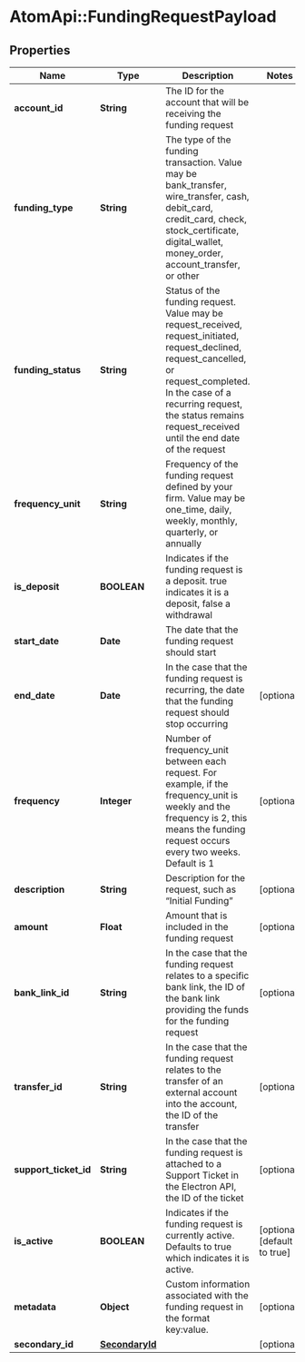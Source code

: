 # AtomApi::FundingRequestPayload

## Properties
Name | Type | Description | Notes
------------ | ------------- | ------------- | -------------
**account_id** | **String** | The ID for the account that will be receiving the funding request | 
**funding_type** | **String** | The type of the funding transaction. Value may be bank_transfer, wire_transfer, cash, debit_card, credit_card, check, stock_certificate, digital_wallet, money_order, account_transfer, or other | 
**funding_status** | **String** | Status of the funding request. Value may be request_received, request_initiated, request_declined, request_cancelled, or request_completed. In the case of a recurring request, the status remains request_received until the end date of the request | 
**frequency_unit** | **String** | Frequency of the funding request defined by your firm. Value may be one_time, daily, weekly, monthly, quarterly, or annually | 
**is_deposit** | **BOOLEAN** | Indicates if the funding request is a deposit. true indicates it is a deposit, false a withdrawal | 
**start_date** | **Date** | The date that the funding request should start | 
**end_date** | **Date** | In the case that the funding request is recurring, the date that the funding request should stop occurring | [optional] 
**frequency** | **Integer** | Number of frequency_unit between each request. For example, if the frequency_unit is weekly and the frequency is 2, this means the funding request occurs every two weeks. Default is 1 | [optional] 
**description** | **String** | Description for the request, such as “Initial Funding” | [optional] 
**amount** | **Float** | Amount that is included in the funding request | [optional] 
**bank_link_id** | **String** | In the case that the funding request relates to a specific bank link, the ID of the bank link providing the funds for the funding request | [optional] 
**transfer_id** | **String** | In the case that the funding request relates to the transfer of an external account into the account, the ID of the transfer | [optional] 
**support_ticket_id** | **String** | In the case that the funding request is attached to a Support Ticket in the Electron API, the ID of the ticket | [optional] 
**is_active** | **BOOLEAN** | Indicates if the funding request is currently active. Defaults to true which indicates it is active. | [optional] [default to true]
**metadata** | **Object** | Custom information associated with the funding request in the format key:value. | [optional] 
**secondary_id** | [**SecondaryId**](SecondaryId.md) |  | [optional] 



